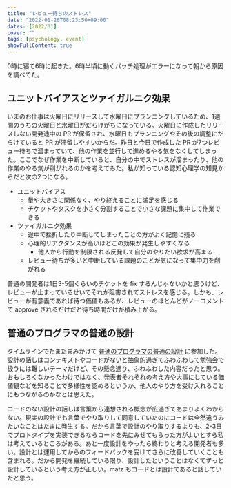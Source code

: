 ```yaml
---
title: "レビュー待ちのストレス"
date: "2022-01-26T08:23:50+09:00"
dates: [2022/01]
cover: ""
tags: [psychology, event]
showFullContent: true
---
```


0時に寝て6時に起きた。6時半頃に動くバッチ処理がエラーになって朝から原因を調べてた。

## ユニットバイアスとツァイガルニク効果

いまのお仕事は火曜日にリリースして水曜日にプランニングしているため、1週間のうちの火曜日と水曜日がだらけがちになっている。火曜日に作成したリリースしない開発途中の PR が保留され、水曜日もプランニングやその後の調整にだらけていると PR が滞留しやすいからだ。昨日と今日で作成した PR が7つレビュー待ちで溜まっていて、他の作業を並行して進めるやる気をなくしてしまった。ここでなぜ作業を中断していると、自分の中でストレスが溜まったり、他の作業のやる気が削がれるのかを考えてみた。私が知っている認知心理学の知見からだと次の2つになる。

* ユニットバイアス
    * 量や大きさに関係なく、やり終えることに満足を感じる
    * チケットやタスクを小さく分割することで小さな課題に集中して作業できる
* ツァイガルニク効果
    * 途中で挫折したり中断してしまったことの方がよく記憶に残る
    * 心理的リアクタンスが高いほどこの効果が発生しやすくなる
        * 他人から行動を制限される反発して自分のやりたい欲求が高まる
    * レビュー待ちが多いと中断している課題のことが気になって集中力を削がれる

普通の開発者は1日3-5個ぐらいのチケットを fix するんじゃないかと思うけど、レビューが止まっているせいでそれが阻害されてストレスを感じる。しかも、レビューが有意義であれば待つ価値もあるが、レビューのほとんどがノーコメントで approve されるだけだと待ち時間だけが積み上がる。

## 普通のプログラマの普通の設計

タイムラインでたまたまみかけて [普通のプログラマの普通の設計](https://modeling-how-to-learn.connpass.com/event/231669/) に参加した。設計の話しはコンテキストやコードがないと抽象的過ぎてふわふわして勉強会で扱うには難しいテーマだけど、その懸念通り、ふわふわした内容だったと思う。おもしろくなかったわけではなく、発表者それぞれの考え方や大事にしている価値観などを知ることで多様性を認めるというか、他人のやり方を受け入れることにもつながるのかなとは思えた。

コードのない設計の話しは言葉から連想される概念が広過ぎてあまりよくわからない。現実の設計でも言葉でやり取りして同意していたのにコードは全然違うみたいなことはたまに発生する。だから言葉で設計のやり取りするよりも、2-3日でプロトタイプを実装できるならコードを先にみせてもらった方がよいとすら私は考えているところがある。あと一度設計をやったら終わりと考える開発者も多い。設計とは運用してからのフィードバックを受けてさらに改善していくことも含まれる。だから開発を継続している限り、設計したということはなくてずっと設計しているという考え方が正しい。matz もコードとは設計であると話していたと思う。
